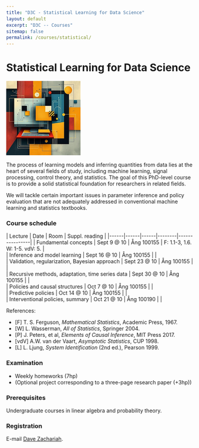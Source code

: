 ```yaml
---
title: "D3C - Statistical Learning for Data Science"
layout: default
excerpt: "D3C -- Courses"
sitemap: false
permalink: /courses/statistical/
---
```


# Statistical Learning for Data Science

![title](../../images/courses/fig_statisticallearning_small.png)

The process of learning models and inferring quantities from data lies at the heart of several fields of study, including machine learning, signal
processing, control theory, and statistics. The goal of this PhD-level course is to provide a solid
statistical foundation for researchers in related fields.

We will tackle certain important issues in parameter inference and policy evaluation that are not adequately addressed in conventional
machine learning and statistics textbooks.

### Course schedule

| Lecture | Date | Room | Suppl. reading | 
|------|------|------|--------|----------------|
| Fundamental concepts | Sept 9 @ 10 | Ång 100155 | F: 1.1-3, 1.6. W: 1-5. vdV: 5. |                
| Inference and model learning |  Sept 16 @ 10 | Ång 100155 |        |                
| Validation, regularization, Bayesian approach |  Sept 23 @ 10 | Ång 100155 |        |                 
| Recursive methods, adaptation, time series data |  Sept 30 @ 10 | Ång 100155 |        |               
| Policies and causal structures |  Oct 7 @ 10 | Ång 100155 |        |                
| Predictive policies | Oct 14 @ 10 | Ång 100155 |        |                 
| Interventional policies, summary | Oct 21 @ 10 | Ång 100190 |        |                

References:
* [F] T. S. Ferguson, *Mathematical Statistics*, Academic Press, 1967.
* [W] L. Wasserman, *All of Statistics*, Springer 2004.
* [P] J. Peters, et al, *Elements of Causal Inference*, MIT Press 2017.
* [vdV] A.W. van der Vaart, *Asymptotic Statistics*, CUP 1998.
* [L] L. Ljung, *System Identification* (2nd ed.), Pearson 1999.

### Examination
* Weekly homeworks (7hp)
* (Optional project corresponding to a three-page research paper (+3hp))

### Prerequisites
Undergraduate courses in linear algebra and probability theory.

### Registration
E-mail [Dave Zachariah](https://www.uu.se/en/contact-and-organisation/staff?query=N13-1398). 
